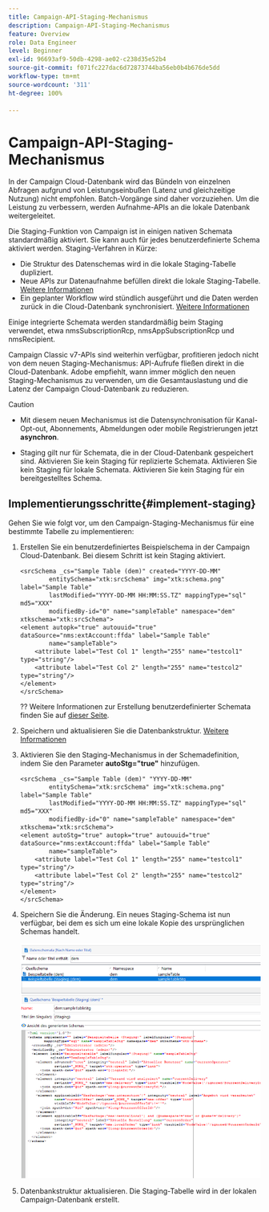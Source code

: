 ```yaml
---
title: Campaign-API-Staging-Mechanismus
description: Campaign-API-Staging-Mechanismus
feature: Overview
role: Data Engineer
level: Beginner
exl-id: 96693af9-50db-4298-ae02-c238d35e52b4
source-git-commit: f071fc227dac6d72873744ba56eb0b4b676de5dd
workflow-type: tm+mt
source-wordcount: '311'
ht-degree: 100%

---
```


# Campaign-API-Staging-Mechanismus

In der Campaign Cloud-Datenbank wird das Bündeln von einzelnen Abfragen aufgrund von Leistungseinbußen (Latenz und gleichzeitige Nutzung) nicht empfohlen. Batch-Vorgänge sind daher vorzuziehen. Um die Leistung zu verbessern, werden Aufnahme-APIs an die lokale Datenbank weitergeleitet.

Die Staging-Funktion von Campaign ist in einigen nativen Schemata standardmäßig aktiviert. Sie kann auch für jedes benutzerdefinierte Schema aktiviert werden. Staging-Verfahren in Kürze:

* Die Struktur des Datenschemas wird in die lokale Staging-Tabelle dupliziert.
* Neue APIs zur Datenaufnahme befüllen direkt die lokale Staging-Tabelle. [Weitere Informationen](new-apis.md)
* Ein geplanter Workflow wird stündlich ausgeführt und die Daten werden zurück in die Cloud-Datenbank synchronisiert. [Weitere Informationen](../config/replication.md)

Einige integrierte Schemata werden standardmäßig beim Staging verwendet, etwa nmsSubscriptionRcp, nmsAppSubscriptionRcp und nmsRecipient.

Campaign Classic v7-APIs sind weiterhin verfügbar, profitieren jedoch nicht von dem neuen Staging-Mechanismus: API-Aufrufe fließen direkt in die Cloud-Datenbank. Adobe empfiehlt, wann immer möglich den neuen Staging-Mechanismus zu verwenden, um die Gesamtauslastung und die Latenz der Campaign Cloud-Datenbank zu reduzieren.

>[!CAUTION]
>
>* Mit diesem neuen Mechanismus ist die Datensynchronisation für Kanal-Opt-out, Abonnements, Abmeldungen oder mobile Registrierungen jetzt **asynchron**.
>
>* Staging gilt nur für Schemata, die in der Cloud-Datenbank gespeichert sind. Aktivieren Sie kein Staging für replizierte Schemata. Aktivieren Sie kein Staging für lokale Schemata. Aktivieren Sie kein Staging für ein bereitgestelltes Schema.

>


## Implementierungsschritte{#implement-staging}

Gehen Sie wie folgt vor, um den Campaign-Staging-Mechanismus für eine bestimmte Tabelle zu implementieren:

1. Erstellen Sie ein benutzerdefiniertes Beispielschema in der Campaign Cloud-Datenbank. Bei diesem Schritt ist kein Staging aktiviert.

   ```
   <srcSchema _cs="Sample Table (dem)" created="YYYY-DD-MM"
           entitySchema="xtk:srcSchema" img="xtk:schema.png" label="Sample Table"
           lastModified="YYYY-DD-MM HH:MM:SS.TZ" mappingType="sql" md5="XXX"
           modifiedBy-id="0" name="sampleTable" namespace="dem" xtkschema="xtk:srcSchema">
   <element autopk="true" autouuid="true" dataSource="nms:extAccount:ffda" label="Sample Table"
           name="sampleTable">
       <attribute label="Test Col 1" length="255" name="testcol1" type="string"/>
       <attribute label="Test Col 2" length="255" name="testcol2" type="string"/>
   </element>
   </srcSchema>
   ```

   ?? Weitere Informationen zur Erstellung benutzerdefinierter Schemata finden Sie auf [dieser Seite](create-schema.md).

1. Speichern und aktualisieren Sie die Datenbankstruktur. [Weitere Informationen](update-database-structure.md)

1. Aktivieren Sie den Staging-Mechanismus in der Schemadefinition, indem Sie den Parameter **autoStg=&quot;true&quot;** hinzufügen.

   ```
   <srcSchema _cs="Sample Table (dem)" "YYYY-DD-MM"
           entitySchema="xtk:srcSchema" img="xtk:schema.png" label="Sample Table"
           lastModified="YYYY-DD-MM HH:MM:SS.TZ" mappingType="sql" md5="XXX"
           modifiedBy-id="0" name="sampleTable" namespace="dem" xtkschema="xtk:srcSchema">
   <element autoStg="true" autopk="true" autouuid="true" dataSource="nms:extAccount:ffda" label="Sample Table"
           name="sampleTable">
       <attribute label="Test Col 1" length="255" name="testcol1" type="string"/>
       <attribute label="Test Col 2" length="255" name="testcol2" type="string"/>
   </element>
   </srcSchema>
   ```

1. Speichern Sie die Änderung. Ein neues Staging-Schema ist nun verfügbar, bei dem es sich um eine lokale Kopie des ursprünglichen Schemas handelt.

   ![](assets/staging-mechanism.png)

1. Datenbankstruktur aktualisieren. Die Staging-Tabelle wird in der lokalen Campaign-Datenbank erstellt.
